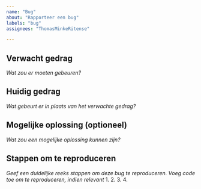 ```yaml
---
name: "Bug"
about: "Rapporteer een bug"
labels: "bug"
assignees: "ThomasMinkeRitense"

---
```

## Verwacht gedrag
*Wat zou er moeten gebeuren?*

## Huidig gedrag
*Wat gebeurt er in plaats van het verwachte gedrag?*

## Mogelijke oplossing (optioneel)
*Wat zou een mogelijke oplossing kunnen zijn?*

## Stappen om te reproduceren
*Geef een duidelijke reeks stappen om deze bug te reproduceren.*
*Voeg code toe om te reproduceren, indien relevant*
1.
2.
3.
4.

